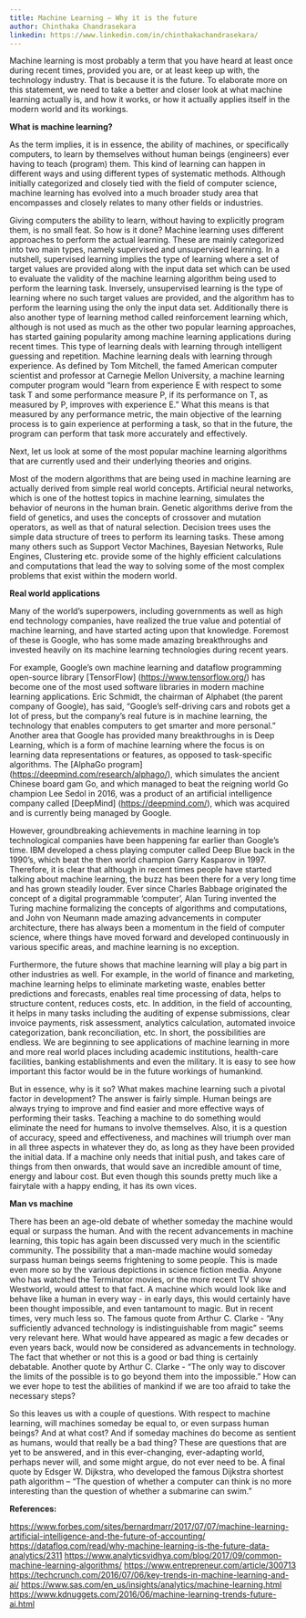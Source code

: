 ```yaml
---
title: Machine Learning – Why it is the future
author: Chinthaka Chandrasekara  
linkedin: https://www.linkedin.com/in/chinthakachandrasekara/
---
```


Machine learning is most probably a term that you have heard at least once during recent times, provided you are, or at least keep up with, the technology industry. That is because it is the future. To elaborate more on this statement, we need to take a better and closer look at what machine learning actually is, and how it works, or how it actually applies itself in the modern world and its workings.

**What is machine learning?**

As the term implies, it is in essence, the ability of machines, or specifically computers, to learn by themselves without human beings (engineers) ever having to teach (program) them. This kind of learning can happen in different ways and using different types of systematic methods.
Although initially categorized and closely tied with the field of computer science, machine learning has evolved into a much broader study area that encompasses and closely relates to many other fields or industries.

Giving computers the ability to learn, without having to explicitly program them, is no small feat. So how is it done? Machine learning uses different approaches to perform the actual learning. These are mainly categorized into two main types, namely supervised and unsupervised learning. In a nutshell, supervised learning implies the type of learning where a set of target values are provided along with the input data set which can be used to evaluate the validity of the machine learning algorithm being used to perform the learning task. Inversely, unsupervised learning is the type of learning where no such target values are provided, and the algorithm has to perform the learning using the only the input data set. Additionally there is also another type of learning method called reinforcement learning which, although is not used as much as the other two popular learning approaches, has started gaining popularity among machine learning applications during recent times. This type of learning deals with learning through intelligent guessing and repetition.
Machine learning deals with learning through experience. As defined by Tom Mitchell, the famed American computer scientist and professor at Carnegie Mellon University, a machine learning computer program would “learn from experience E with respect to some task T and some performance measure P, if its performance on T, as measured by P, improves with experience E.” What this means is that measured by any performance metric, the main objective of the learning process is to gain experience at performing a task, so that in the future, the program can perform that task more accurately and effectively.

Next, let us look at some of the most popular machine learning algorithms that are currently used and their underlying theories and origins.

Most of the modern algorithms that are being used in machine learning are actually derived from simple real world concepts. Artificial neural networks, which is one of the hottest topics in machine learning, simulates the behavior of neurons in the human brain. Genetic algorithms derive from the field of genetics, and uses the concepts of crossover and mutation operators, as well as that of natural selection. Decision trees uses the simple data structure of trees to perform its learning tasks. These among many others such as Support Vector Machines, Bayesian Networks, Rule Engines, Clustering etc. provide some of the highly efficient calculations and computations that lead the way to solving some of the most complex problems that exist within the modern world.

**Real world applications**

Many of the world’s superpowers, including governments as well as high end technology companies, have realized the true value and potential of machine learning, and have started acting upon that knowledge. Foremost of these is Google, who has some made amazing breakthroughs and invested heavily on its machine learning technologies during recent years.

For example, Google’s own machine learning and dataflow programming open-source library [TensorFlow] (https://www.tensorflow.org/)  has become one of the most used software libraries in modern machine learning applications. Eric Schmidt, the chairman of Alphabet (the parent company of Google), has said, “Google’s self-driving cars and robots get a lot of press, but the company’s real future is in machine learning, the technology that enables computers to get smarter and more personal.” Another area that Google has provided many breakthroughs in is Deep Learning, which is a form of machine learning where the focus is on learning data representations or features, as opposed to task-specific algorithms. The [AlphaGo program] (https://deepmind.com/research/alphago/), which simulates the ancient Chinese board gam Go, and which managed to beat the reigning world Go champion Lee Sedol in 2016, was a product of an artificial intelligence company called [DeepMind] (https://deepmind.com/), which was acquired and is currently being managed by Google.

However, groundbreaking achievements in machine learning in top technological companies have been happening far earlier than Google’s time. IBM developed a chess playing computer called Deep Blue back in the 1990’s, which beat the then world champion Garry Kasparov in 1997. Therefore, it is clear that although in recent times people have started talking about machine learning, the buzz has been there for a very long time and has grown steadily louder. Ever since Charles Babbage originated the concept of a digital programmable ‘computer’, Alan Turing invented the Turing machine formalizing the concepts of algorithms and computations, and John von Neumann made amazing advancements in computer architecture, there has always been a momentum in the field of computer science, where things have moved forward and developed continuously in various specific areas, and machine learning is no exception.

Furthermore, the future shows that machine learning will play a big part in other industries as well. For example, in the world of finance and marketing, machine learning helps to eliminate marketing waste, enables better predictions and forecasts, enables real time processing of data, helps to structure content, reduces costs, etc. In addition, in the field of accounting, it helps in many tasks including the auditing of expense submissions, clear invoice payments, risk assessment, analytics calculation, automated invoice categorization, bank reconciliation, etc. In short, the possibilities are endless. We are beginning to see applications of machine learning in more and more real world places including academic institutions, health-care facilities, banking establishments and even the military. It is easy to see how important this factor would be in the future workings of humankind.

But in essence, why is it so? What makes machine learning such a pivotal factor in development? The answer is fairly simple. Human beings are always trying to improve and find easier and more effective ways of performing their tasks. Teaching a machine to do something would eliminate the need for humans to involve themselves. Also, it is a question of accuracy, speed and effectiveness, and machines will triumph over man in all three aspects in whatever they do, as long as they have been provided the initial data. If a machine only needs that initial push, and takes care of things from then onwards, that would save an incredible amount of time, energy and labour cost. But even though this sounds pretty much like a fairytale with a happy ending, it has its own vices.

**Man vs machine**

There has been an age-old debate of whether someday the machine would equal or surpass the human. And with the recent advancements in machine learning, this topic has again been discussed very much in the scientific community. The possibility that a man-made machine would someday surpass human beings seems frightening to some people. This is made even more so by the various depictions in science fiction media. Anyone who has watched the Terminator movies, or the more recent TV show Westworld, would attest to that fact. A machine which would look like and behave like a human in every way - in early days, this would certainly have been thought impossible, and even tantamount to magic. But in recent times, very much less so. The famous quote from Arthur C. Clarke - “Any sufficiently advanced technology is indistinguishable from magic” seems very relevant here. What would have appeared as magic a few decades or even years back, would now be considered as advancements in technology. The fact that whether or not this is a good or bad thing is certainly debatable. Another quote by Arthur C. Clarke - “The only way to discover the limits of the possible is to go beyond them into the impossible.” How can we ever hope to test the abilities of mankind if we are too afraid to take the necessary steps? 

So this leaves us with a couple of questions. With respect to machine learning, will machines someday be equal to, or even surpass human beings? And at what cost? And if someday machines do become as sentient as humans, would that really be a bad thing? These are questions that are yet to be answered, and in this ever-changing, ever-adapting world, perhaps never will, and some might argue, do not ever need to be. A final quote by Edsger W. Dijkstra, who developed the famous Dijkstra shortest path algorithm – “The question of whether a computer can think is no more interesting than the question of whether a submarine can swim.”

**References:**

https://www.forbes.com/sites/bernardmarr/2017/07/07/machine-learning-artificial-intelligence-and-the-future-of-accounting/
https://datafloq.com/read/why-machine-learning-is-the-future-data-analytics/2311
https://www.analyticsvidhya.com/blog/2017/09/common-machine-learning-algorithms/
https://www.entrepreneur.com/article/300713
https://techcrunch.com/2016/07/06/key-trends-in-machine-learning-and-ai/ 
https://www.sas.com/en_us/insights/analytics/machine-learning.html
https://www.kdnuggets.com/2016/06/machine-learning-trends-future-ai.html


